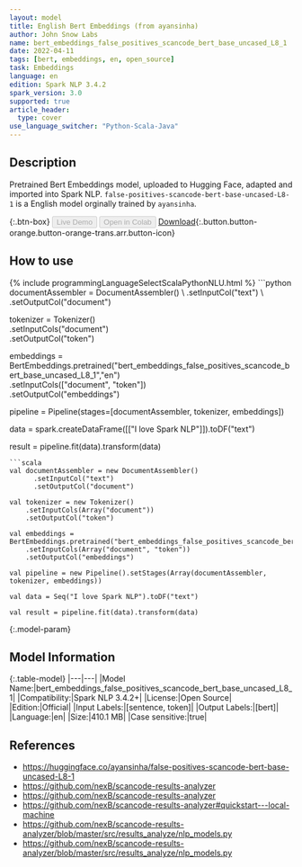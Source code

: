 ```yaml
---
layout: model
title: English Bert Embeddings (from ayansinha)
author: John Snow Labs
name: bert_embeddings_false_positives_scancode_bert_base_uncased_L8_1
date: 2022-04-11
tags: [bert, embeddings, en, open_source]
task: Embeddings
language: en
edition: Spark NLP 3.4.2
spark_version: 3.0
supported: true
article_header:
  type: cover
use_language_switcher: "Python-Scala-Java"
---
```


## Description

Pretrained Bert Embeddings model, uploaded to Hugging Face, adapted and imported into Spark NLP. `false-positives-scancode-bert-base-uncased-L8-1` is a English model orginally trained by `ayansinha`.

{:.btn-box}
<button class="button button-orange" disabled>Live Demo</button>
<button class="button button-orange" disabled>Open in Colab</button>
[Download](https://s3.amazonaws.com/auxdata.johnsnowlabs.com/public/models/bert_embeddings_false_positives_scancode_bert_base_uncased_L8_1_en_3.4.2_3.0_1649672624525.zip){:.button.button-orange.button-orange-trans.arr.button-icon}

## How to use



<div class="tabs-box" markdown="1">
{% include programmingLanguageSelectScalaPythonNLU.html %}
```python
documentAssembler = DocumentAssembler() \
    .setInputCol("text") \
    .setOutputCol("document")

tokenizer = Tokenizer() \
    .setInputCols("document") \
    .setOutputCol("token")
  
embeddings = BertEmbeddings.pretrained("bert_embeddings_false_positives_scancode_bert_base_uncased_L8_1","en") \
    .setInputCols(["document", "token"]) \
    .setOutputCol("embeddings")
    
pipeline = Pipeline(stages=[documentAssembler, tokenizer, embeddings])

data = spark.createDataFrame([["I love Spark NLP"]]).toDF("text")

result = pipeline.fit(data).transform(data)
```
```scala
val documentAssembler = new DocumentAssembler() 
      .setInputCol("text") 
      .setOutputCol("document")
 
val tokenizer = new Tokenizer() 
    .setInputCols(Array("document"))
    .setOutputCol("token")

val embeddings = BertEmbeddings.pretrained("bert_embeddings_false_positives_scancode_bert_base_uncased_L8_1","en") 
    .setInputCols(Array("document", "token")) 
    .setOutputCol("embeddings")

val pipeline = new Pipeline().setStages(Array(documentAssembler, tokenizer, embeddings))

val data = Seq("I love Spark NLP").toDF("text")

val result = pipeline.fit(data).transform(data)
```
</div>

{:.model-param}
## Model Information

{:.table-model}
|---|---|
|Model Name:|bert_embeddings_false_positives_scancode_bert_base_uncased_L8_1|
|Compatibility:|Spark NLP 3.4.2+|
|License:|Open Source|
|Edition:|Official|
|Input Labels:|[sentence, token]|
|Output Labels:|[bert]|
|Language:|en|
|Size:|410.1 MB|
|Case sensitive:|true|

## References

- https://huggingface.co/ayansinha/false-positives-scancode-bert-base-uncased-L8-1
- https://github.com/nexB/scancode-results-analyzer
- https://github.com/nexB/scancode-results-analyzer
- https://github.com/nexB/scancode-results-analyzer#quickstart---local-machine
- https://github.com/nexB/scancode-results-analyzer/blob/master/src/results_analyze/nlp_models.py
- https://github.com/nexB/scancode-results-analyzer/blob/master/src/results_analyze/nlp_models.py